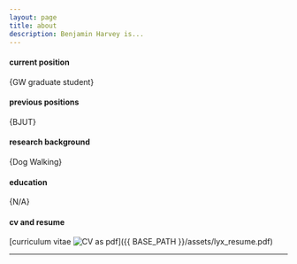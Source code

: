 ```yaml
---
layout: page
title: about
description: Benjamin Harvey is...
---
```


#### <a name="currentposition"></a>current position
{GW graduate student}


#### <a name="previousposition"></a>previous positions
{BJUT}


#### <a name="researchbackground"></a>research background
{Dog Walking}


#### <a name="education"></a>education
{N/A}


#### <a name="cvandresume"></a>cv and resume
[curriculum vitae ![CV as pdf](icons16/pdf-icon.png)]({{ BASE_PATH }}/assets/lyx_resume.pdf)

---



